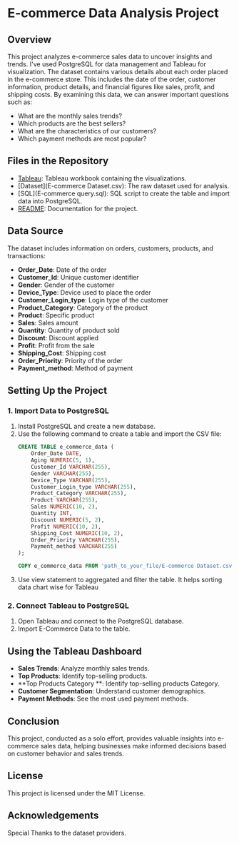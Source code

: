 # E-commerce Data Analysis Project

## Overview
This project analyzes e-commerce sales data to uncover insights and trends. I've used PostgreSQL for data management and Tableau for visualization.
The dataset contains various details about each order placed in the e-commerce store. This includes the date of the order, customer information, product details, and financial figures like sales, profit, and shipping costs. By examining this data, we can answer important questions such as:
- What are the monthly sales trends?
- Which products are the best sellers?
- What are the characteristics of our customers?
- Which payment methods are most popular?

## Files in the Repository
- [Tableau](https://github.com/suf1an-ss/E-commerce-Data-Analysis-/blob/main/E-Commerce%20DASBOARD.twb): Tableau workbook containing the visualizations.
- [Dataset](E-commerce Dataset.csv): The raw dataset used for analysis.
- [SQL](E-commerce query.sql): SQL script to create the table and import data into PostgreSQL.
- [README](README.md): Documentation for the project.

## Data Source
The dataset includes information on orders, customers, products, and transactions:
- **Order_Date**: Date of the order
- **Customer_Id**: Unique customer identifier
- **Gender**: Gender of the customer
- **Device_Type**: Device used to place the order
- **Customer_Login_type**: Login type of the customer
- **Product_Category**: Category of the product
- **Product**: Specific product
- **Sales**: Sales amount
- **Quantity**: Quantity of product sold
- **Discount**: Discount applied
- **Profit**: Profit from the sale
- **Shipping_Cost**: Shipping cost
- **Order_Priority**: Priority of the order
- **Payment_method**: Method of payment

## Setting Up the Project

### 1. Import Data to PostgreSQL
1. Install PostgreSQL and create a new database.
2. Use the following command to create a table and import the CSV file:
    ```sql
    CREATE TABLE e_commerce_data (
        Order_Date DATE,
        Aging NUMERIC(5, 1),
        Customer_Id VARCHAR(255),
        Gender VARCHAR(255),
        Device_Type VARCHAR(255),
        Customer_Login_type VARCHAR(255),
        Product_Category VARCHAR(255),
        Product VARCHAR(255),
        Sales NUMERIC(10, 2),
        Quantity INT,
        Discount NUMERIC(5, 2),
        Profit NUMERIC(10, 2),
        Shipping_Cost NUMERIC(10, 2),
        Order_Priority VARCHAR(255),
        Payment_method VARCHAR(255)
    );

    COPY e_commerce_data FROM 'path_to_your_file/E-commerce Dataset.csv' CSV HEADER;
    ```
3. Use view statement to aggregated and filter the table. It helps sorting data chart wise for Tableau

### 2. Connect Tableau to PostgreSQL
1. Open Tableau and connect to the PostgreSQL database.
2. Import E-Commerce Data to the table.

## Using the Tableau Dashboard
- **Sales Trends**: Analyze monthly sales trends.
- **Top Products**: Identify top-selling products.
- **Top Products Category **: Identify top-selling products Category.
- **Customer Segmentation**: Understand customer demographics.
- **Payment Methods**: See the most used payment methods.


## Conclusion
This project, conducted as a solo effort, provides valuable insights into e-commerce sales data, helping businesses make informed decisions based on customer behavior and sales trends.

## License
This project is licensed under the MIT License.

## Acknowledgements
Special Thanks to the dataset providers.
